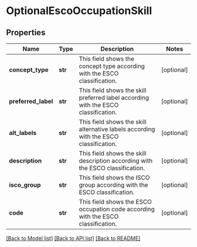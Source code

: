 # OptionalEscoOccupationSkill


## Properties
Name | Type | Description | Notes
------------ | ------------- | ------------- | -------------
**concept_type** | **str** | This field shows the concept type according with the ESCO classification. | [optional] 
**preferred_label** | **str** | This field shows the skill preferred label according with the ESCO classification. | [optional] 
**alt_labels** | **str** | This field shows the skill alternative labels according with the ESCO classification. | [optional] 
**description** | **str** | This field shows the skill description according with the ESCO classification. | [optional] 
**isco_group** | **str** | This field shows the ISCO group according with the ESCO classification. | [optional] 
**code** | **str** | This field shows the ESCO occupation code according with the ESCO classification. | [optional] 

[[Back to Model list]](../README.md#documentation-for-models) [[Back to API list]](../README.md#documentation-for-api-endpoints) [[Back to README]](../README.md)


